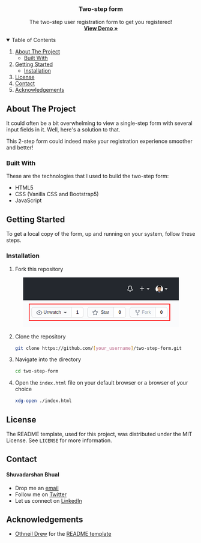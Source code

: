   <h3 align="center">Two-step form</h3>

  <p align="center">
    The two-step user registration form to get you registered!
    <br />
    <a href="https://therangecoder.github.io/two-step-form/"><strong>View Demo »</strong></a>
    <br />
  </p>
</p>



<!-- TABLE OF CONTENTS -->
<details open="open">
  <summary>Table of Contents</summary>
  <ol>
    <li>
      <a href="#about-the-project">About The Project</a>
      <ul>
        <li><a href="#built-with">Built With</a></li>
      </ul>
    </li>
    <li>
      <a href="#getting-started">Getting Started</a>
      <ul>
        <li><a href="#installation">Installation</a></li>
      </ul>
    </li>
    <li><a href="#license">License</a></li>
    <li><a href="#contact">Contact</a></li>
    <li><a href="#acknowledgements">Acknowledgements</a></li>
  </ol>
</details>



<!-- ABOUT THE PROJECT -->
## About The Project

It could often be a bit overwhelming to view a single-step form with several input fields in it. Well, here's a solution to that.

This 2-step form could indeed make your registration experience smoother and better!

### Built With

These are the technologies that I used to build the two-step form:
* HTML5
* CSS (Vanilla CSS and Bootstrap5)
* JavaScript



<!-- GETTING STARTED -->
## Getting Started

To get a local copy of the form, up and running on your system, follow these steps.


### Installation

1. Fork this repository
<div style="text-align:center"><img src="./images/fork.png" /></div>

2. Clone the repository
   ```sh
   git clone https://github.com/[your_username]/two-step-form.git
   ```
3. Navigate into the directory
   ```sh
   cd two-step-form
   ```
4. Open the `index.html` file on your default browser or a browser of your choice
   ```sh
   xdg-open ./index.html
   ``` 


<!-- LICENSE -->
## License

The README template, used for this project, was distributed under the MIT License. See `LICENSE` for more information.



<!-- CONTACT -->
## Contact

#### Shuvadarshan Bhual
* Drop me an [email](mailto:sbhual1998@gmail.com) 
* Follow me on [Twitter](https://twitter.com/theRangeCoder)
* Let us connect on [LinkedIn](https://www.linkedin.com/in/shuvadarshan-bhual)



<!-- ACKNOWLEDGEMENTS -->
## Acknowledgements
* [Othneil Drew](https://www.othneildrew.com) for the [README template](https://github.com/othneildrew/Best-README-Template)
